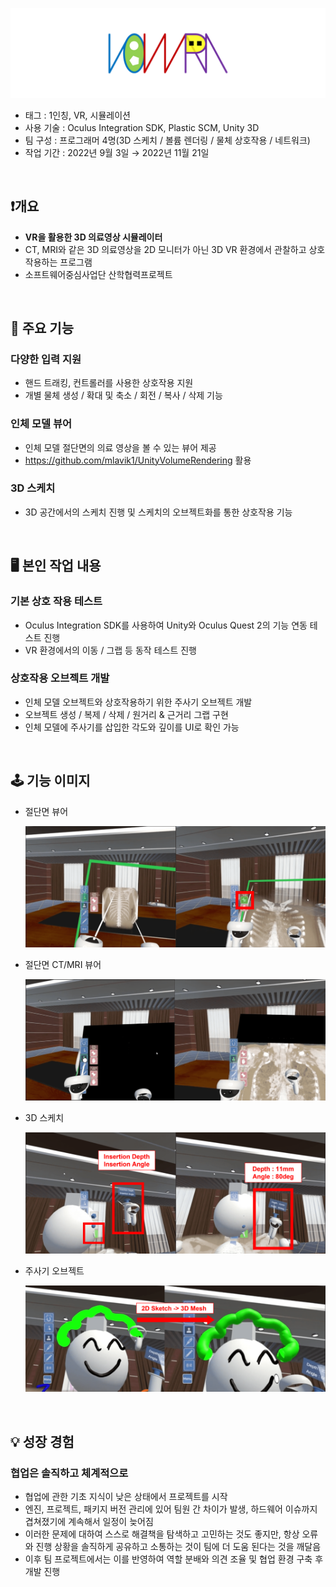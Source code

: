 ![배너.png](/ReadMeSource/banner.png)

- 태그 : 1인칭, VR, 시뮬레이션
- 사용 기술 : Oculus Integration SDK, Plastic SCM, Unity 3D
- 팀 구성 : 프로그래머 4명(3D 스케치 / 볼륨 렌더링 / 물체 상호작용 / 네트워크)
- 작업 기간 : 2022년 9월 3일 → 2022년 11월 21일
<br>

## ❗개요
- **VR을 활용한 3D 의료영상 시뮬레이터**
- CT, MRI와 같은 3D 의료영상을 2D 모니터가 아닌 3D VR 환경에서 관찰하고 상호작용하는 프로그램
- 소프트웨어중심사업단 산학협력프로젝트
<br>

## 📜 주요 기능

### 다양한 입력 지원

- 핸드 트래킹, 컨트롤러를 사용한 상호작용 지원
- 개별 물체 생성 / 확대 및 축소 / 회전 / 복사 / 삭제 기능

### 인체 모델 뷰어

- 인체 모델 절단면의 의료 영상을 볼 수 있는 뷰어 제공
- https://github.com/mlavik1/UnityVolumeRendering 활용

### 3D 스케치

- 3D 공간에서의 스케치 진행 및 스케치의 오브젝트화를 통한 상호작용 기능
<br>


## 🖥️ 본인 작업 내용

### 기본 상호 작용 테스트

- Oculus Integration SDK를 사용하여 Unity와 Oculus Quest 2의 기능 연동 테스트 진행
- VR 환경에서의 이동 / 그랩 등 동작 테스트 진행

### 상호작용 오브젝트 개발

- 인체 모델 오브젝트와 상호작용하기 위한 주사기 오브젝트 개발
- 오브젝트 생성 / 복제 / 삭제 / 원거리 & 근거리 그랩 구현
- 인체 모델에 주사기를 삽입한 각도와 깊이를 UI로 확인 가능
<br>


## 🕹️ 기능 이미지
- 절단면 뷰어
    
    ![절단면 뷰어.png](/ReadMeSource/viewer1.png)
    
- 절단면 CT/MRI 뷰어
    
    ![절단면 CTnMRI.png](/ReadMeSource/viewer2.png)
    
- 3D 스케치
    
    ![3D 스케치.png](/ReadMeSource/3Dsketch.png)
    
- 주사기 오브젝트
    
    ![주사기.png](/ReadMeSource/syringe.png)
<br>    


## 💡 성장 경험

### 협업은 솔직하고 체계적으로

- 협업에 관한 기초 지식이 낮은 상태에서 프로젝트를 시작
- 엔진, 프로젝트, 패키지 버전 관리에 있어 팀원 간 차이가 발생, 하드웨어 이슈까지 겹쳐졌기에 계속해서 일정이 늦어짐
- 이러한 문제에 대하여 스스로 해결책을 탐색하고 고민하는 것도 좋지만, 항상 오류와 진행 상황을 솔직하게 공유하고 소통하는 것이 팀에 더 도움 된다는 것을 깨달음
- 이후 팀 프로젝트에서는 이를 반영하여 역할 분배와 의견 조율 및 협업 환경 구축 후 개발 진행
